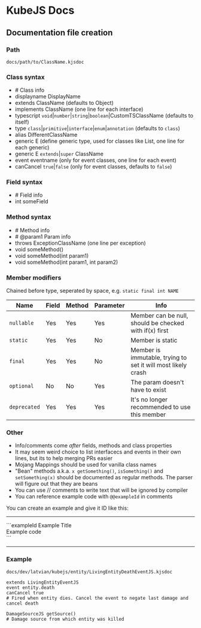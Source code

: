 # KubeJS Docs

## Documentation file creation

### Path

`docs/path/to/ClassName.kjsdoc`

### Class syntax

- \# Class info
- displayname DisplayName
- extends ClassName (defaults to Object)
- implements ClassName (one line for each interface)
- typescript `void`|`number`|`string`|`boolean`|CustomTSClassName (defaults to itself)
- type `class`|`primitive`|`interface`|`enum`|`annotation` (defaults to `class`)
- alias DifferentClassName
- generic E (define generic type, used for classes like List<E>, one line for each generic)
- generic E `extends`|`super` ClassName
- event eventname (only for event classes, one line for each event)
- canCancel `true`|`false` (only for event classes, defaults to `false`)

### Field syntax

- \# Field info
- int someField

### Method syntax

- \# Method info
- \# @param1 Param info
- throws ExceptionClassName (one line per exception)
- void someMethod()
- void someMethod(int param1)
- void someMethod(int param1, int param2)

### Member modifiers

Chained before type, seperated by space, e.g. `static final int NAME`

| Name | Field | Method | Parameter | Info |
|---|---|---|---|---|
| `nullable` | Yes | Yes | Yes | Member can be null, should be checked with if(x) first |
| `static` | Yes | Yes | No | Member is static |
| `final` | Yes | Yes | No | Member is immutable, trying to set it will most likely crash |
| `optional` | No | No | Yes | The param doesn't have to exist |
| `deprecated` | Yes | Yes | Yes | It's no longer recommended to use this member |

### Other

- Info/comments come *after* fields, methods and class properties
- It may seem weird choice to list interfacecs and events in their own lines, but its to help merging PRs easier
- Mojang Mappings should be used for vanilla class names
- "Bean" methods a.k.a. `x getSomething()`, `isSomething()` and `setSomething(x)` should be documented as regular methods. The parser will figure out that they are beans
- You can use // comments to write text that will be ignored by compiler
- You can reference example code with `@@exampleId` in comments

You can create an example and give it ID like this:

---

\```exampleId Example Title
<br>
Example code
<br>
\```

---

### Example

`docs/dev/latvian/kubejs/entity/LivingEntityDeathEventJS.kjsdoc`

```
extends LivingEntityEventJS
event entity.death
canCancel true
# Fired when entity dies. Cancel the event to negate last damage and cancel death

DamageSourceJS getSource()
# Damage source from which entity was killed
```